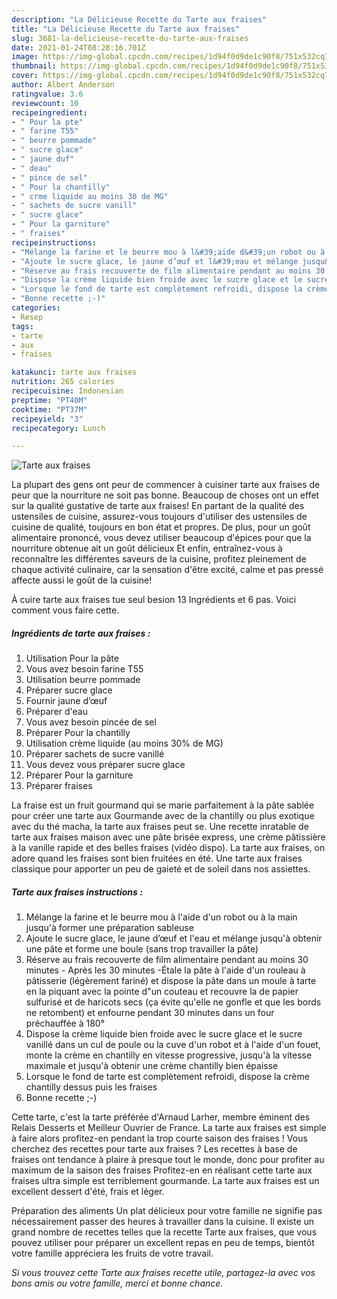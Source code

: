 ```yaml
---
description: "La Délicieuse Recette du Tarte aux fraises"
title: "La Délicieuse Recette du Tarte aux fraises"
slug: 3681-la-delicieuse-recette-du-tarte-aux-fraises
date: 2021-01-24T08:28:16.701Z
image: https://img-global.cpcdn.com/recipes/1d94f0d9de1c90f8/751x532cq70/tarte-aux-fraises-photo-principale-de-la-recette.jpg
thumbnail: https://img-global.cpcdn.com/recipes/1d94f0d9de1c90f8/751x532cq70/tarte-aux-fraises-photo-principale-de-la-recette.jpg
cover: https://img-global.cpcdn.com/recipes/1d94f0d9de1c90f8/751x532cq70/tarte-aux-fraises-photo-principale-de-la-recette.jpg
author: Albert Anderson
ratingvalue: 3.6
reviewcount: 10
recipeingredient:
- " Pour la pte"
- " farine T55"
- " beurre pommade"
- " sucre glace"
- " jaune duf"
- " deau"
- " pince de sel"
- " Pour la chantilly"
- " crme liquide au moins 30 de MG"
- " sachets de sucre vanill"
- " sucre glace"
- " Pour la garniture"
- " fraises"
recipeinstructions:
- "Mélange la farine et le beurre mou à l&#39;aide d&#39;un robot ou à la main jusqu&#39;à former une préparation sableuse"
- "Ajoute le sucre glace, le jaune d’œuf et l&#39;eau et mélange jusqu&#39;à obtenir une pâte et forme une boule (sans trop travailler la pâte)"
- "Réserve au frais recouverte de film alimentaire pendant au moins 30 minutes Après les 30 minutes -Étale la pâte à l&#39;aide d&#39;un rouleau à pâtisserie (légèrement fariné) et dispose la pâte dans un moule à tarte en la piquant avec la pointe d&#34;un couteau et recouvre la de papier sulfurisé et de haricots secs (ça évite qu&#39;elle ne gonfle et que les bords ne retombent) et enfourne pendant 30 minutes dans un four préchauffée à 180°"
- "Dispose la crème liquide bien froide avec le sucre glace et le sucre vanillé dans un cul de poule ou la cuve d&#39;un robot et à l&#39;aide d&#39;un fouet, monte la crème en chantilly en vitesse progressive, jusqu&#39;à la vitesse maximale et jusqu&#39;à obtenir une crème chantilly bien épaisse"
- "Lorsque le fond de tarte est complètement refroidi, dispose la crème chantilly dessus puis les fraises"
- "Bonne recette ;-)"
categories:
- Resep
tags:
- tarte
- aux
- fraises

katakunci: tarte aux fraises 
nutrition: 265 calories
recipecuisine: Indonesian
preptime: "PT40M"
cooktime: "PT37M"
recipeyield: "3"
recipecategory: Lunch

---
```



![Tarte aux fraises](https://img-global.cpcdn.com/recipes/1d94f0d9de1c90f8/751x532cq70/tarte-aux-fraises-photo-principale-de-la-recette.jpg)

La plupart des gens ont peur de commencer à cuisiner tarte aux fraises de peur que la nourriture ne soit pas bonne. Beaucoup de choses ont un effet sur la qualité gustative de tarte aux fraises! En partant de la qualité des ustensiles de cuisine, assurez-vous toujours d'utiliser des ustensiles de cuisine de qualité, toujours en bon état et propres. De plus, pour un goût alimentaire prononcé, vous devez utiliser beaucoup d'épices pour que la nourriture obtenue ait un goût délicieux Et enfin, entraînez-vous à reconnaître les différentes saveurs de la cuisine, profitez pleinement de chaque activité culinaire, car la sensation d'être excité, calme et pas pressé affecte aussi le goût de la cuisine!

<!--inarticleads1-->

À cuire tarte aux fraises tue seul besion 13 Ingrédients et 6 pas. Voici comment vous faire cette.

##### Ingrédients de tarte aux fraises :

1. Utilisation  Pour la pâte
1. Vous avez besoin  farine T55
1. Utilisation  beurre pommade
1. Préparer  sucre glace
1. Fournir  jaune d’œuf
1. Préparer  d&#39;eau
1. Vous avez besoin  pincée de sel
1. Préparer  Pour la chantilly
1. Utilisation  crème liquide (au moins 30% de MG)
1. Préparer  sachets de sucre vanillé
1. Vous devez vous préparer  sucre glace
1. Préparer  Pour la garniture
1. Préparer  fraises


La fraise est un fruit gourmand qui se marie parfaitement à la pâte sablée pour créer une tarte aux Gourmande avec de la chantilly ou plus exotique avec du thé macha, la tarte aux fraises peut se. Une recette inratable de tarte aux fraises maison avec une pâte brisée express, une crème pâtissière à la vanille rapide et des belles fraises (vidéo dispo). La tarte aux fraises, on adore quand les fraises sont bien fruitées en été. Une tarte aux fraises classique pour apporter un peu de gaieté et de soleil dans nos assiettes. 

<!--inarticleads2-->

##### Tarte aux fraises instructions :

1. Mélange la farine et le beurre mou à l&#39;aide d&#39;un robot ou à la main jusqu&#39;à former une préparation sableuse
1. Ajoute le sucre glace, le jaune d’œuf et l&#39;eau et mélange jusqu&#39;à obtenir une pâte et forme une boule (sans trop travailler la pâte)
1. Réserve au frais recouverte de film alimentaire pendant au moins 30 minutes - Après les 30 minutes -Étale la pâte à l&#39;aide d&#39;un rouleau à pâtisserie (légèrement fariné) et dispose la pâte dans un moule à tarte en la piquant avec la pointe d&#34;un couteau et recouvre la de papier sulfurisé et de haricots secs (ça évite qu&#39;elle ne gonfle et que les bords ne retombent) et enfourne pendant 30 minutes dans un four préchauffée à 180°
1. Dispose la crème liquide bien froide avec le sucre glace et le sucre vanillé dans un cul de poule ou la cuve d&#39;un robot et à l&#39;aide d&#39;un fouet, monte la crème en chantilly en vitesse progressive, jusqu&#39;à la vitesse maximale et jusqu&#39;à obtenir une crème chantilly bien épaisse
1. Lorsque le fond de tarte est complètement refroidi, dispose la crème chantilly dessus puis les fraises
1. Bonne recette ;-)


Cette tarte, c&#39;est la tarte préférée d&#39;Arnaud Larher, membre éminent des Relais Desserts et Meilleur Ouvrier de France. La tarte aux fraises est simple à faire alors profitez-en pendant la trop courte saison des fraises ! Vous cherchez des recettes pour tarte aux fraises ? Les recettes à base de fraises ont tendance à plaire à presque tout le monde, donc pour profiter au maximum de la saison des fraises Profitez-en en réalisant cette tarte aux fraises ultra simple est terriblement gourmande. La tarte aux fraises est un excellent dessert d&#39;été, frais et léger. 

<!--inarticleads1-->

<p>
Préparation des aliments Un plat délicieux pour votre famille ne signifie pas nécessairement passer des heures à travailler dans la cuisine. Il existe un grand nombre de recettes telles que la recette Tarte aux fraises, que vous pouvez utiliser pour préparer un excellent repas en peu de temps, bientôt votre famille appréciera les fruits de votre travail.
</p>

<p>
<i>Si vous trouvez cette Tarte aux fraises recette utile, partagez-la avec vos bons amis ou votre famille, merci et bonne chance.</i>
</p>
